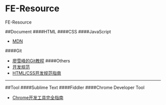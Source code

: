 # FE-Resource
FE-Resource


##Document
####HTML
####CSS
####JavaScript
* [MDN](https://developer.mozilla.org/zh-CN/docs/Web/JavaScript)

####Git
* [廖雪峰的Git教程](http://www.liaoxuefeng.com/wiki/0013739516305929606dd18361248578c67b8067c8c017b000/)
####Others
* [开发规范](http://alloyteam.github.io/CodeGuide/)
* [HTML/CSS开发规范指南](https://github.com/doyoe/html-css-guide)

---
##Tool
####Sublime Text
####Fiddler
####Chrome Developer Tool
* [Chrome开发工具完全指南](https://www.zhihu.com/question/34682699/answer/81858413?)

